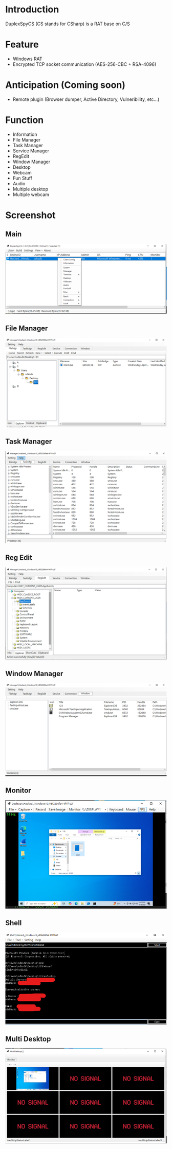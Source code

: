 # Introduction
DuplexSpyCS (CS stands for CSharp) is a RAT base on C/S

# Feature
- Windows RAT
- Encrypted TCP socket communication (AES-256-CBC + RSA-4096)

# Anticipation (Coming soon)
- Remote plugin (Browser dumper, Active Directory, Vulneribility, etc...)

# Function
- Information
- File Manager
- Task Manager
- Service Manager
- RegEdit
- Window Manager
- Desktop
- Webcam
- Fun Stuff
- Audio
- Multiple desktop
- Multiple webcam

# Screenshot
## Main
![](https://github.com/iss4cf0ng/DuplexSpyCS/blob/main/Screenshot/main.png)

## File Manager
![](https://github.com/iss4cf0ng/DuplexSpyCS/blob/main/Screenshot/fileMgr.png)

## Task Manager
![](https://github.com/iss4cf0ng/DuplexSpyCS/blob/main/Screenshot/taskmgr.png)

## Reg Edit
![](https://github.com/iss4cf0ng/DuplexSpyCS/blob/main/Screenshot/regedit.png)

## Window Manager
![](https://github.com/iss4cf0ng/DuplexSpyCS/blob/main/Screenshot/windowMgr.png)

## Monitor
![](https://github.com/iss4cf0ng/DuplexSpyCS/blob/main/Screenshot/monitor.png)

## Shell
![](https://github.com/iss4cf0ng/DuplexSpyCS/blob/main/Screenshot/shell.png)

## Multi Desktop
![](https://github.com/iss4cf0ng/DuplexSpyCS/blob/main/Screenshot/multidesktop.png)
